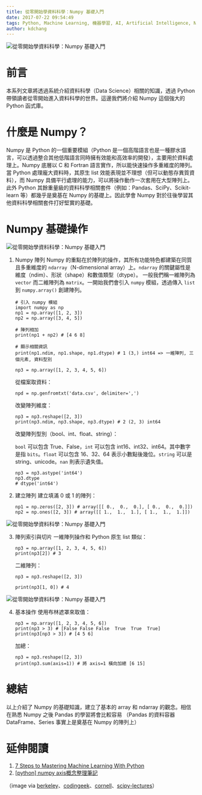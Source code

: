 ```yaml
---
title: 從零開始學資料科學：Numpy 基礎入門
date: 2017-07-22 09:54:49
tags: Python, Machine Learning, 機器學習, AI, Artificial Intelligence, NLP, Data Mining, 人工智慧, 監督式學習, Supervised learning, 從零開始學資料科學, Numpy, 資料科學, data science, data scientist
author: kdchang
---
```


![ 從零開始學資料科學：Numpy 基礎入門](numpy.jpg)

# 前言
本系列文章將透過系統介紹資料科學（Data Science）相關的知識，透過 Python 帶領讀者從零開始進入資料科學的世界。這邊我們將介紹 Numpy 這個強大的 Python 函式庫。

# 什麼是 Numpy？
Numpy 是 Python 的一個重要模組（Python 是一個高階語言也是一種膠水語言，可以透過整合其他低階語言同時擁有效能和高效率的開發），主要用於資料處理上。Numpy 底層以 C 和 Fortran 語言實作，所以能快速操作多重維度的陣列。當 Python 處理龐大資料時，其原生 list 效能表現並不理想（但可以動態存異質資料），而 Numpy 具備平行處理的能力，可以將操作動作一次套用在大型陣列上。此外 Python 其餘重量級的資料科學相關套件（例如：Pandas、SciPy、Scikit-learn 等）都幾乎是奠基在 Numpy 的基礎上。因此學會 Numpy 對於往後學習其他資料科學相關套件打好堅實的基礎。

# Numpy 基礎操作

![ 從零開始學資料科學：Numpy 基礎入門](arrays.png)

1. Numpy 陣列
    Numpy 的重點在於陣列的操作，其所有功能特色都建築在同質且多重維度的 `ndarray`（N-dimensional array）上。`ndarray` 的關鍵屬性是維度（ndim）、形狀（shape）和數值類型（dtype）。 一般我們稱一維陣列為 `vector` 而二維陣列為 `matrix`。一開始我們會引入 `numpy` 模組，透過傳入 `list` 到 `numpy.array()` 創建陣列。

    ```
    # 引入 numpy 模組
    import numpy as np
    np1 = np.array([1, 2, 3])
    np2 = np.array([3, 4, 5])

    # 陣列相加
    print(np1 + np2) # [4 6 8]
    
    # 顯示相關資訊
    print(np1.ndim, np1.shape, np1.dtype) # 1 (3,) int64 => 一維陣列, 三個元素, 資料型別

    np3 = np.array([1, 2, 3, 4, 5, 6])
    ```

    從檔案取資料：

    ```
    npd = np.genfromtxt('data.csv', delimiter=',')
    ```

    改變陣列維度：

    ```
    np3 = np3.reshape([2, 3])
    print(np3.ndim, np3.shape, np3.dtype) # 2 (2, 3) int64
    ```

    改變陣列型別（bool、int、float、string）：

    `bool` 可以包含 True、False，`int` 可以包含 int16、int32、int64。其中數字是指 `bits`。`float` 可以包含 16、32、64 表示小數點後幾位。`string` 可以是 string、unicode。`nan` 則表示遺失值。

    ```
    np3 = np3.astype('int64')
    np3.dtype
    # dtype('int64')
    ```

2. 建立陣列
    建立填滿 0 或 1 的陣列：

    ```
    np1 = np.zeros([2, 3]) # array([[ 0.,  0.,  0.], [ 0.,  0.,  0.]])
    np2 = np.ones([2, 3]) # array([[ 1.,  1.,  1.], [ 1.,  1.,  1.]])
    ```

![ 從零開始學資料科學：Numpy 基礎入門](numpy_indexing.png)

3. 陣列索引與切片
    一維陣列操作和 Python 原生 list 類似：
    
    ```
    np3 = np.array([1, 2, 3, 4, 5, 6])
    print(np3[2]) # 3    
    ```

    二維陣列：
    ```
    np3 = np3.reshape([2, 3])

    print(np3[1, 0]) # 4
    ```

![ 從零開始學資料科學：Numpy 基礎入門](axis.png)

4. 基本操作
    使用布林遮罩來取值：

    ```
    np3 = np.array([1, 2, 3, 4, 5, 6])
    print(np3 > 3) # [False False False  True  True  True]
    print(np3[np3 > 3]) # [4 5 6]
    ```

    加總：

    ```
    np3 = np3.reshape([2, 3])
    print(np3.sum(axis=1)) # 將 axis=1 橫向加總 [6 15]
    ```

# 總結
以上介紹了 Numpy 的基礎知識，建立了基本的 array 和 ndarray 的觀念。相信在熟悉 Numpy 之後 Pandas 的學習將會比較容易 （Pandas 的資料容器 DataFrame、Series 事實上是奠基在 Numpy 的陣列上）

# 延伸閱讀
1. [7 Steps to Mastering Machine Learning With Python](http://www.kdnuggets.com/2015/11/seven-steps-machine-learning-python.html)
2. [[python] numpy axis概念整理筆記](http://changtw-blog.logdown.com/posts/895468-python-numpy-axis-concept-organize-notes)

（image via [berkeley](https://bids.berkeley.edu/sites/default/files/styles/400x225/public/projects/numpy_project_page.jpg?itok=flrdydei)、[codingeek](http://www.codingeek.com/wp-content/uploads/2017/01/2D-arrays.png)、[cornell](http://pages.physics.cornell.edu/~myers/teaching/ComputationalMethods/python/anatomyarray.png)、[scipy-lectures](http://www.scipy-lectures.org/_images/numpy_fancy_indexing.png)）
